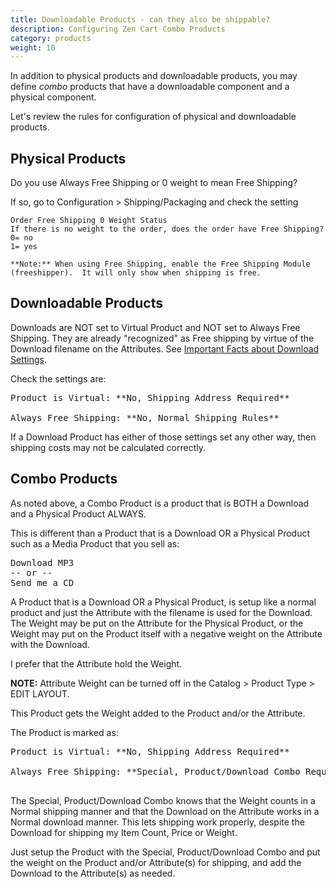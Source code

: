 ```yaml
---
title: Downloadable Products - can they also be shippable? 
description: Configuring Zen Cart Combo Products 
category: products
weight: 10
---
```


In addition to physical products and downloadable products, you may define _combo_ products that have a downloadable component and a physical component. 

Let's review the rules for configuration of physical and downloadable products. 

## Physical Products 
Do you use Always Free Shipping or 0 weight to mean Free Shipping?  

If so, go to Configuration > Shipping/Packaging and check the setting 

```
Order Free Shipping 0 Weight Status  
If there is no weight to the order, does the order have Free Shipping?  
0= no  
1= yes  

**Note:** When using Free Shipping, enable the Free Shipping Module (freeshipper).  It will only show when shipping is free.
```

## Downloadable Products 

Downloads are NOT set to Virtual Product and NOT set to Always Free Shipping.  They are already "recognized" as Free shipping by virtue of the Download filename on the Attributes. See [Important Facts about Download Settings](/user/products/downloadable/#important-facts-about-download-settings). 

Check the settings are:  

<pre>
Product is Virtual: **No, Shipping Address Required**

Always Free Shipping: **No, Normal Shipping Rules**</td>
</pre>

If a Download Product has either of those settings set any other way, then shipping costs may not be calculated correctly.

## Combo Products 
As noted above, a Combo Product is a product that is BOTH a Download and a Physical Product ALWAYS.

This is different than a Product that is a Download OR a Physical Product such as a Media Product that you sell as:  

<pre>
Download MP3  
-- or --  
Send me a CD  
</pre>

A Product that is a Download OR a Physical Product, is setup like a normal product and just the Attribute with the filename is used for the Download.  The Weight may be put on the Attribute for the Physical Product, or the Weight may put on the Product itself with a negative weight on the Attribute with the Download.

I prefer that the Attribute hold the Weight. 

**NOTE:** Attribute Weight can be turned off in the Catalog > Product Type > EDIT LAYOUT. 

This Product gets the Weight added to the Product and/or the Attribute.

The Product is marked as:  

<pre>
Product is Virtual: **No, Shipping Address Required**

Always Free Shipping: **Special, Product/Download Combo Requires a Shipping Address**

</pre>

The Special, Product/Download Combo knows that the Weight counts in a Normal shipping manner and that the Download on the Attribute works in a Normal download manner.  This lets shipping work properly, despite the Download for shipping my Item Count, Price or Weight. 

Just setup the Product with the Special, Product/Download Combo and put the weight on the Product and/or Attribute(s) for shipping, and add the Download to the Attribute(s) as needed. 

